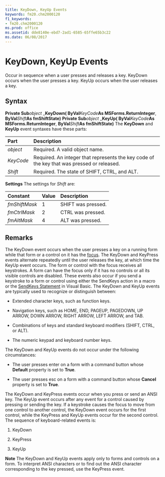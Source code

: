 ```yaml
---
title: KeyDown, KeyUp Events
keywords: fm20.chm2000120
f1_keywords:
- fm20.chm2000120
ms.prod: office
ms.assetid: dde8140e-ebd7-2ad1-6585-65ffe65b3c22
ms.date: 06/08/2017
---
```



# KeyDown, KeyUp Events



Occur in sequence when a user presses and releases a key. KeyDown occurs when the user presses a key. KeyUp occurs when the user releases a key.

## Syntax

**Private Sub**_object_ _**KeyDown( ByVal**_KeyCode_**As MSForms.ReturnInteger**, **ByVal**_Shift_**As fmShiftState)**
 **Private Sub**_object_ _**KeyUp( ByVal**_KeyCode_**As MSForms.ReturnInteger**, **ByVal**_Shift_**As fmShiftState)**
The  **KeyDown** and **KeyUp** event syntaxes have these parts:


|**Part**|**Description**|
|:-----|:-----|
| _object_|Required. A valid object name.|
| _KeyCode_|Required. An integer that represents the key code of the key that was pressed or released.|
| _Shift_|Required. The state of SHIFT, CTRL, and ALT.|

 **Settings**
The settings for  _Shift_ are:


|**Constant**|**Value**|**Description**|
|:-----|:-----|:-----|
| _fmShiftMask_|1|SHIFT was pressed.|
| _fmCtrlMask_|2|CTRL was pressed.|
| _fmAltMask_|4|ALT was pressed.|

## Remarks

The KeyDown event occurs when the user presses a key on a running form while that form or a control on it has the [focus](../../Glossary/vbe-glossary.md#focu). The KeyDown and KeyPress events alternate repeatedly until the user releases the key, at which time the KeyUp event occurs. The form or control with the focus receives all keystrokes. A form can have the focus only if it has no controls or all its visible controls are disabled.
These events also occur if you send a keystroke to a form or control using either the SendKeys action in a macro or the [SendKeys Statement](../../Glossary/vbe-glossary.md#SendKeys-Statement) in Visual Basic.
The KeyDown and KeyUp events are typically used to recognize or distinguish between:


- Extended character keys, such as function keys.
    
- Navigation keys, such as HOME, END, PAGEUP, PAGEDOWN, UP ARROW, DOWN ARROW, RIGHT ARROW, LEFT ARROW, and TAB.
    
- Combinations of keys and standard keyboard modifiers (SHIFT, CTRL, or ALT).
    
- The numeric keypad and keyboard number keys.
    

The KeyDown and KeyUp events do not occur under the following circumstances:


- The user presses enter on a form with a command button whose  **Default** property is set to **True**.
    
- The user presses esc on a form with a command button whose  **Cancel** property is set to **True**.
    

The KeyDown and KeyPress events occur when you press or send an ANSI key. The KeyUp event occurs after any event for a control caused by pressing or sending the key. If a keystroke causes the focus to move from one control to another control, the KeyDown event occurs for the first control, while the KeyPress and KeyUp events occur for the second control.
The sequence of keyboard-related events is:


1. KeyDown
    
2. KeyPress
    
3. KeyUp
    


 **Note**  The KeyDown and KeyUp events apply only to forms and controls on a form. To interpret ANSI characters or to find out the ANSI character corresponding to the key pressed, use the KeyPress event.


